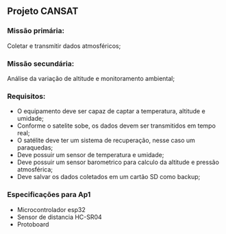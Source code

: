 ## Projeto CANSAT

### Missão primária:  
Coletar e transmitir dados atmosféricos;

### Missão secundária:
Análise da variação de altitude e monitoramento ambiental;

### Requisitos:
- O equipamento deve ser capaz de captar a temperatura, altitude e umidade;
- Conforme o satelite sobe, os dados devem ser transmitidos em tempo real;
- O satélite deve ter um sistema de recuperação, nesse caso um paraquedas;
- Deve possuir um sensor de temperatura e umidade;
- Deve possuir um sensor barometrico para calculo da altitude e pressão atmosférica;
- Deve salvar os dados coletados em um cartão SD como backup;

### Especificações para Ap1
- Microcontrolador esp32
- Sensor de distancia HC-SR04
- Protoboard
